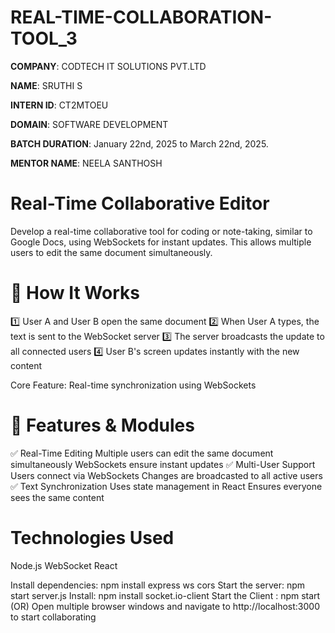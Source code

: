 # REAL-TIME-COLLABORATION-TOOL_3

**COMPANY**: CODTECH IT SOLUTIONS PVT.LTD

**NAME**: SRUTHI S

**INTERN ID**: CT2MTOEU

**DOMAIN**: SOFTWARE DEVELOPMENT

**BATCH DURATION**: January 22nd, 2025 to March 22nd, 2025.

**MENTOR NAME**: NEELA SANTHOSH

# Real-Time Collaborative Editor
Develop a real-time collaborative tool for coding or note-taking, similar to Google Docs, using WebSockets for instant updates. This allows multiple users to edit the same document simultaneously.

# 🔹 How It Works
1️⃣ User A and User B open the same document
2️⃣ When User A types, the text is sent to the WebSocket server
3️⃣ The server broadcasts the update to all connected users
4️⃣ User B's screen updates instantly with the new content

Core Feature: Real-time synchronization using WebSockets

# 🔹 Features & Modules
✅ Real-Time Editing
Multiple users can edit the same document simultaneously
WebSockets ensure instant updates
✅ Multi-User Support
Users connect via WebSockets
Changes are broadcasted to all active users
✅ Text Synchronization
Uses state management in React
Ensures everyone sees the same content

# Technologies Used
Node.js
WebSocket
React

Install dependencies: npm install express ws cors
Start the server: npm start server.js
Install: npm install socket.io-client
Start the Client : npm start
(OR)
Open multiple browser windows and navigate to http://localhost:3000 to start collaborating
